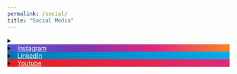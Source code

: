 ```yaml
---
permalink: /social/
title: "Social Media"
---
```

<head>
    <script src="https://kit.fontawesome.com/yourcode.js"></script>
<style>

details {
    border: 1px solid #aaa;
    border-radius: 5px;
    padding: .5em .5em 0;
}

summary {
  	color: white;
  	background-image: linear-gradient(to right, #00ACEE, #0084B4);
    font-weight: light;
    margin: -.5em -.5em 0;
    padding: .5em;
}

.twitter {background-image: linear-gradient(to right, #00ACEE, #0084B4);}
.instagram {background-image: linear-gradient(to right, #515BD4, #8134AF, #DD2A7B, #F58529);}
.linkedin {background-image: linear-gradient(to right, #0077B5, #00ACEE);}
.youtube {background-image: linear-gradient(to right, #E62117,#DD2A7B);}
.vimeo {background-image: linear-gradient(to right, #0077B5, #00ACEE);}

details[open] {
    padding: .5em;
}

details[open] summary {
    border-bottom: 1px solid #aaa;
    margin-bottom: .5em;
}
</style>
</head>

<!-- Twitter -->
<details>
    <summary class="twitter"><i class="fab fa-twitter"></i> &nbsp; <a href="https://twitter.com/Rayyanzahid" style="color:white" rel="noopener noreferrer" target="_blank">Twitter</a></summary>
    <a class="twitter-timeline"
    href="https://twitter.com/Rayyanzahid?ref_src=twsrc%5Etfw"
    data-tweet-limit="4"
    data-chrome="nofooter noborders">
       Tweets by Rayyanzahid
    </a>
    <script async src="https://platform.twitter.com/widgets.js" charset="utf-8"></script>
</details>
 

<!-- Instagram -->
<details>
    <summary class="instagram"><i class="fab fa-instagram"></i> &nbsp; <a href="https://www.instagram.com/raybees/" style="color:white" rel="noopener noreferrer" target="_blank">Instagram</a></summary>
    <!-- Place <div> tag where you want the feed to appear -->
    <div id="curator-feed-default-layout"><a href="https://curator.io" target="_blank" class="crt-logo crt-tag">Powered by Curator.io</a></div>
    <!-- The Javascript can be moved to the end of the html page before the </body> tag -->
    <script type="text/javascript">
    /* curator-feed-default-layout */
    (function(){
    var i, e, d = document, s = "script";i = d.createElement("script");i.async = 1;
    i.src = "https://cdn.curator.io/published/621679ac-21aa-413b-8d33-05a00ee7afb5.js";
    e = d.getElementsByTagName(s)[0];e.parentNode.insertBefore(i, e);
    })();
    </script>
</details>
 

<!-- LinkedIn -->
<details>
    <summary class="linkedin"><i class="fab fa-linkedin-in"></i> &nbsp; <a href="https://www.linkedin.com/in/rayyanzahid/" style="color:white" rel="noopener noreferrer" target="_blank">LinkedIn</a></summary> 
    <iframe src="https://www.linkedin.com/embed/feed/update/urn:li:share:6504128593625518080" allowfullscreen="" title="Embedded post" width="500" height="500" frameborder=""></iframe>
</details>

<!-- Youtube -->
<details>
    <summary class="youtube"><i class="fab fa-youtube"></i> &nbsp; <a href="https://www.youtube.com/channel/UCHbvWxPQ4zcHJBfkz2hgVDQ" style="color:white" rel="noopener noreferrer" target="_blank">Youtube</a></summary>
    <iframe width="560" height="315" src="https://www.youtube-nocookie.com/embed/videoseries?controls=0&amp;list=PL6mmnu7xOYnxyh0QK1KrNxggxVQayG1gN" frameborder="0" allow="accelerometer; autoplay; encrypted-media; gyroscope; picture-in-picture" allowfullscreen></iframe>
</details>

